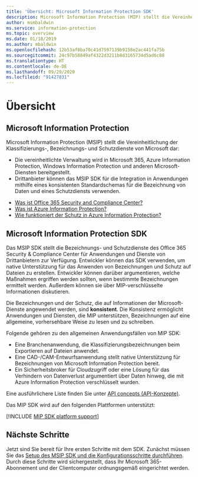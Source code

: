 ```yaml
---
title: 'Übersicht: Microsoft Information Protection SDK'
description: Microsoft Information Protection (MIP) stellt die Vereinheitlichung der Klassifizierungs-, Bezeichnungs- und Schutzdienste von Microsoft in eine einzelne Verwaltungsoberfläche und ein SDK (Software Development Kit) dar.
author: msmbaldwin
ms.service: information-protection
ms.topic: overview
ms.date: 01/18/2019
ms.author: mbaldwin
ms.openlocfilehash: 12b53af8ba70c41d7597139b9158e2ac441fa75b
ms.sourcegitcommit: 24c97b58849af4322d3211b8d3165734d5ad6c88
ms.translationtype: HT
ms.contentlocale: de-DE
ms.lasthandoff: 09/29/2020
ms.locfileid: "91427831"
---
```

# <a name="overview"></a>Übersicht

## <a name="microsoft-information-protection"></a>Microsoft Information Protection

Microsoft Information Protection (MSIP) stellt die Vereinheitlichung der Klassifizierungs-, Bezeichnungs- und Schutzdienste von Microsoft dar:

- Die vereinheitlichte Verwaltung wird in Microsoft 365, Azure Information Protection, Windows Information Protection und anderen Microsoft-Diensten bereitgestellt. 
- Drittanbieter können das MSIP SDK für die Integration in Anwendungen mithilfe eines konsistenten Standardschemas für die Bezeichnung von Daten und eines Schutzdiensts verwenden.

* [Was ist Office 365 Security and Compliance Center?](https://docs.microsoft.com/office365/securitycompliance/)
* [Was ist Azure Information Protection?](/azure/information-protection/understand-explore/what-is-information-protection)
* [Wie funktioniert der Schutz in Azure Information Protection?](/azure/information-protection/understand-explore/what-is-information-protection#how-data-is-protected)

## <a name="microsoft-information-protection-sdk"></a>Microsoft Information Protection SDK

Das MSIP SDK stellt die Bezeichnungs- und Schutzdienste des Office 365 Security & Compliance Center für Anwendungen und Dienste von Drittanbietern zur Verfügung. Entwickler können das SDK verwenden, um native Unterstützung für das Anwenden von Bezeichnungen und Schutz auf Dateien zu erstellen. Entwickler können darüber argumentieren, welche Maßnahmen ergriffen werden sollten, wenn bestimmte Bezeichnungen ermittelt werden. Außerdem können sie über MIP-verschlüsselte Informationen diskutieren. 

Die Bezeichnungen und der Schutz, die auf Informationen der Microsoft-Dienste angewendet werden, sind **konsistent**. Die Konsistenz ermöglicht Anwendungen und Diensten, die MIP unterstützen, Bezeichnungen auf eine allgemeine, vorhersehbare Weise zu lesen und zu schreiben.

Folgende gehören zu den allgemeinen Anwendungsfällen von MIP SDK:

* Eine Branchenanwendung, die Klassifizierungsbezeichnungen beim Exportieren auf Dateien anwendet.
* Eine CAD-/CAM-Entwurfsanwendung stellt native Unterstützung für Bezeichnungen von Microsoft Information Protection bereit.
* Ein Sicherheitsbroker für Cloudzugriff oder eine Lösung für das Verhindern von Datenverlust argumentiert über Daten hinweg, die mit Azure Information Protection verschlüsselt wurden.

Eine ausführlichere Liste finden Sie unter [API concepts (API-Konzepte)](concept-apis-use-cases.md).

Das MIP SDK wird auf den folgenden Plattformen unterstützt:

[!INCLUDE [MIP SDK platform support](../includes/mip-sdk-platform-support.md)]

## <a name="next-steps"></a>Nächste Schritte

Jetzt sind Sie bereit für Ihre ersten Schritte mit dem SDK. Zunächst müssen Sie das [Setup des MSIP SDK und die Konfigurationsschritte durchführen](setup-configure-mip.md). Durch diese Schritte wird sichergestellt, dass Ihr Microsoft 365-Abonnement und der Clientcomputer ordnungsgemäß eingerichtet werden.

